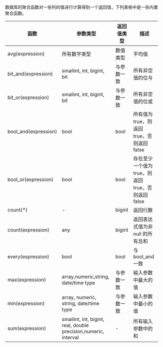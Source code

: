 数据库的聚合函数对一些列的值进行计算得到一个返回值，下列表格中是一些内置聚合函数。

| 函数                 | 参数类型                                                     | 返回值类型 | 描述                                            |
| -------------------- | ------------------------------------------------------ | ---------- | ----------------------------------------------- |
| avg(expression)      | 所有数字类型                                                 | 数值类型   | 平均值                                          |
| bit_and(expression)  | smallint, int, bigint, bit                                   | 与参数一致 | 所有非空值的位与                                |
| bit_or(expression)   | smallint, int, bigint,   bit                                 | 与参数一致 | 所有非空值的位或                                |
| bool_and(expression) | bool                                                         | bool       |   所有值为 true，则返回 true，否则返回 false         |
| bool_or(expression)  | bool                                                         | bool       | 存在至少一个值为 true，则返回 true，否则返回 false |
| count(\*)             |      -                                                        | bigint     | 返回行数                                        |
| count(expression)    | any                                                          | bigint     | 返回表达式值为非 null 的所有总和               |
| every(expression)    | bool                                                         | bool       | 与 bool_and 一致                                  |
| max(expression)      | array,numeric,string,   date/time type                       | 与参数一致 | 输入参数中最大的值                              |
| min(expression)      | array,   numeric, string, date/time type                     | 与参数一致 | 输入参数中最小的值                              |
| sum(expression)      | smallint, int, bigint, real, double   precision,numeric, interval |  -          | 所有输入参数中的和                              |
